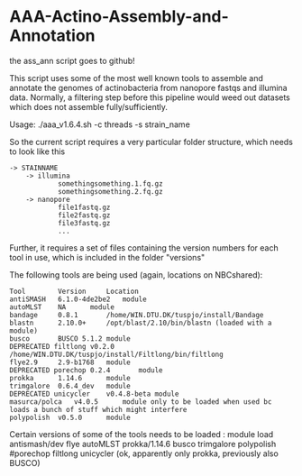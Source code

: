 # AAA-Actino-Assembly-and-Annotation
the ass_ann script goes to github!

This script uses some of the most well known tools to assemble and annotate the genomes of actinobacteria from nanopore fastqs and illumina data. Normally, a filtering step before this pipeline would weed out datasets which does not assemble fully/sufficiently.  

Usage:
./aaa_v1.6.4.sh -c threads -s strain_name

So the current script requires a very particular folder structure, which needs to look like this 

	-> STAINNAME
    	-> illumina
        		somethingsomething.1.fq.gz
        		somethingsomething.2.fq.gz
    	-> nanopore
        		file1fastq.gz
        		file2fastq.gz
        		file3fastq.gz
         		...

Further, it requires a set of files containing the version numbers for each tool in use, which is included in the folder "versions"

The following tools are being used (again, locations on NBCshared): 
	
	Tool		Version		Location
	antiSMASH	6.1.0-4de2be2	module
	autoMLST	NA		module
	bandage		0.8.1		/home/WIN.DTU.DK/tuspjo/install/Bandage
	blastn		2.10.0+		/opt/blast/2.10/bin/blastn (loaded with a module)
	busco		BUSCO 5.1.2	module
	DEPRECATED filtlong	v0.2.0		/home/WIN.DTU.DK/tuspjo/install/Filtlong/bin/filtlong
	flye2.9		2.9-b1768	module
	DEPRECATED porechop	0.2.4		module
	prokka		1.14.6		module
	trimgalore	0.6.4_dev	module
	DEPRECATED unicycler	v0.4.8-beta	module
	masurca/polca	v4.0.5		module only to be loaded when used bc loads a bunch of stuff which might interfere
	polypolish	v0.5.0		module
Certain versions of some of the tools needs to be loaded : 
	module load antismash/dev flye autoMLST prokka/1.14.6 busco trimgalore polypolish #porechop filtlong unicycler
(ok, apparently only prokka, previously also BUSCO)
